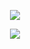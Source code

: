 <p align="center">
  <a href="https://discord.com/users/731636076074106933"><img src="https://img.icons8.com/nolan/2x/discord-logo.png"></a>
</p>

<p align="center">
  <a href="https://spyhackerz.org/forum/members/elchavopy.114178/"><img src="https://resimyukle.xyz/i/MTUGHR" weight="%100" height="%150" ></a>
</p>
